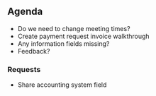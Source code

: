 ## Agenda
- Do we need to change meeting times?
- Create payment request invoice walkthrough
 - Any information fields missing?
 - Feedback?

### Requests
- Share accounting system field